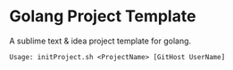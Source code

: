 # Golang Project Template
A sublime text & idea project template for golang.

	Usage: initProject.sh <ProjectName> [GitHost UserName]
